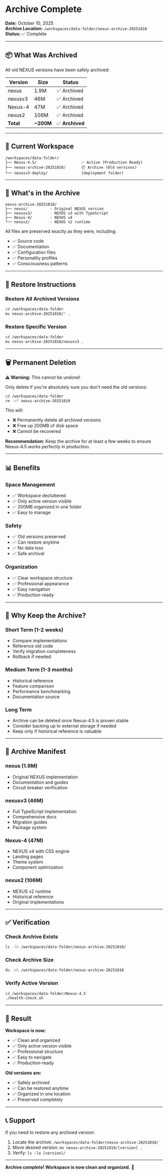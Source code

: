 # Archive Complete

**Date:** October 10, 2025  
**Archive Location:** `/workspaces/data-folder/nexus-archive-20251010`  
**Status:** ✅ Complete

---

## 📦 What Was Archived

All old NEXUS versions have been safely archived:

| Version | Size | Status |
|---------|------|--------|
| nexus | 1.9M | ✅ Archived |
| nexusv3 | 46M | ✅ Archived |
| Nexus-4 | 47M | ✅ Archived |
| nexus2 | 106M | ✅ Archived |
| **Total** | **~200M** | ✅ **Archived** |

---

## 📁 Current Workspace

```
/workspaces/data-folder/
├── Nexus-4.5/                    ✅ Active (Production Ready)
├── nexus-archive-20251010/       📦 Archive (Old versions)
└── nexusv3-deploy/               (deployment folder)
```

---

## 🎯 What's in the Archive

```
nexus-archive-20251010/
├── nexus/          - Original NEXUS version
├── nexusv3/        - NEXUS v3 with TypeScript
├── Nexus-4/        - NEXUS v4 
└── nexus2/         - NEXUS v2 runtime
```

All files are preserved exactly as they were, including:
- ✅ Source code
- ✅ Documentation
- ✅ Configuration files
- ✅ Personality profiles
- ✅ Consciousness patterns

---

## 🔄 Restore Instructions

### Restore All Archived Versions

```bash
cd /workspaces/data-folder
mv nexus-archive-20251010/* .
```

### Restore Specific Version

```bash
cd /workspaces/data-folder
mv nexus-archive-20251010/nexusv3 .
```

---

## 🗑️ Permanent Deletion

**⚠️ Warning:** This cannot be undone!

Only delete if you're absolutely sure you don't need the old versions:

```bash
cd /workspaces/data-folder
rm -rf nexus-archive-20251010
```

This will:
- ❌ Permanently delete all archived versions
- ❌ Free up 200MB of disk space
- ❌ Cannot be recovered

**Recommendation:** Keep the archive for at least a few weeks to ensure Nexus-4.5 works perfectly in production.

---

## 📊 Benefits

### Space Management
- ✅ Workspace decluttered
- ✅ Only active version visible
- ✅ 200MB organized in one folder
- ✅ Easy to manage

### Safety
- ✅ Old versions preserved
- ✅ Can restore anytime
- ✅ No data loss
- ✅ Safe archival

### Organization
- ✅ Clear workspace structure
- ✅ Professional appearance
- ✅ Easy navigation
- ✅ Production-ready

---

## 🎯 Why Keep the Archive?

### Short Term (1-2 weeks)
- Compare implementations
- Reference old code
- Verify migration completeness
- Rollback if needed

### Medium Term (1-3 months)
- Historical reference
- Feature comparison
- Performance benchmarking
- Documentation source

### Long Term
- Archive can be deleted once Nexus-4.5 is proven stable
- Consider backing up to external storage if needed
- Keep only if historical reference is valuable

---

## 📝 Archive Manifest

### nexus (1.9M)
- Original NEXUS implementation
- Documentation and guides
- Circuit breaker verification

### nexusv3 (46M)
- Full TypeScript implementation
- Comprehensive docs
- Migration guides
- Package system

### Nexus-4 (47M)
- NEXUS v4 with CSS engine
- Landing pages
- Theme system
- Component optimization

### nexus2 (106M)
- NEXUS v2 runtime
- Historical reference
- Original implementations

---

## ✅ Verification

### Check Archive Exists
```bash
ls -lh /workspaces/data-folder/nexus-archive-20251010/
```

### Check Archive Size
```bash
du -sh /workspaces/data-folder/nexus-archive-20251010
```

### Verify Active Version
```bash
cd /workspaces/data-folder/Nexus-4.5
./health-check.sh
```

---

## 🎉 Result

**Workspace is now:**
- ✅ Clean and organized
- ✅ Only active version visible
- ✅ Professional structure
- ✅ Easy to navigate
- ✅ Production-ready

**Old versions are:**
- ✅ Safely archived
- ✅ Can be restored anytime
- ✅ Organized in one location
- ✅ Preserved completely

---

## 📞 Support

If you need to restore any archived version:

1. Locate the archive: `/workspaces/data-folder/nexus-archive-20251010/`
2. Move desired version: `mv nexus-archive-20251010/[version] .`
3. Verify: `ls -la [version]/`

---

**Archive complete! Workspace is now clean and organized.** 🎯
